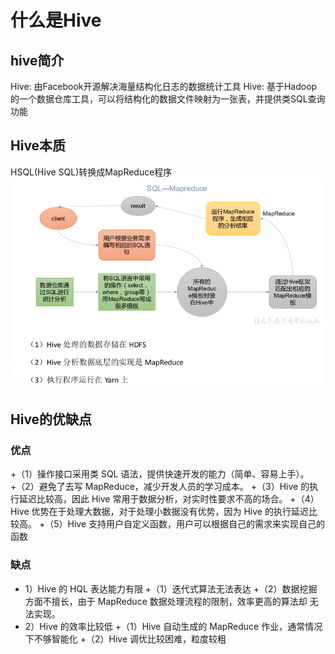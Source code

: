 # 什么是Hive
## hive简介
Hive: 由Facebook开源解决海量结构化日志的数据统计工具
Hive: 基于Hadoop的一个数据仓库工具，可以将结构化的数据文件映射为一张表，并提供类SQL查询功能
## Hive本质
HSQL(Hive SQL)转换成MapReduce程序
![Image text](https://github.com/qq840093270/study/blob/master/bigData/doc/Hive/images/1.jpg)
## Hive的优缺点
### 优点
+（1）操作接口采用类 SQL 语法，提供快速开发的能力（简单、容易上手）。
+（2）避免了去写 MapReduce，减少开发人员的学习成本。
+（3）Hive 的执行延迟比较高，因此 Hive 常用于数据分析，对实时性要求不高的场合。 
+（4）Hive 优势在于处理大数据，对于处理小数据没有优势，因为 Hive 的执行延迟比较高。
+（5）Hive 支持用户自定义函数，用户可以根据自己的需求来实现自己的函数
### 缺点
+ 1）Hive 的 HQL 表达能力有限
   +（1）迭代式算法无法表达
   +（2）数据挖掘方面不擅长，由于 MapReduce 数据处理流程的限制，效率更高的算法却
 无法实现。
+ 2）Hive 的效率比较低
  +（1）Hive 自动生成的 MapReduce 作业，通常情况下不够智能化
  +（2）Hive 调优比较困难，粒度较粗

